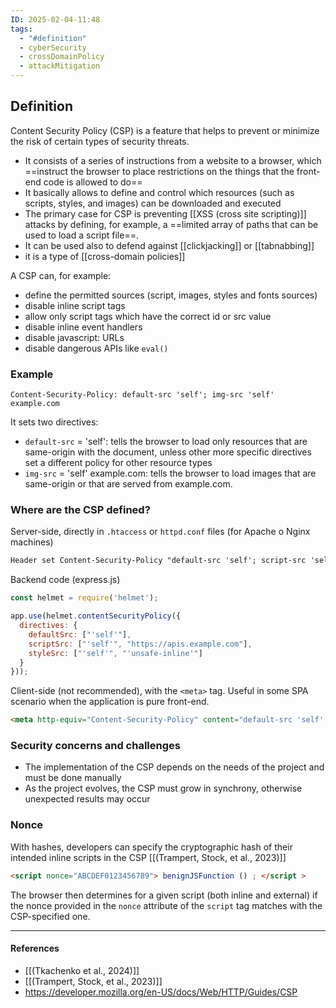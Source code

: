 ```yaml
---
ID: 2025-02-04-11:48
tags:
  - "#definition"
  - cyberSecurity
  - crossDomainPolicy
  - attackMitigation
---
```

## Definition

Content Security Policy (CSP) is a feature that helps to prevent or minimize the risk of certain types of security threats.
- It consists of a series of instructions from a website to a browser, which ==instruct the browser to place restrictions on the things that the front-end code is allowed to do==
- It basically allows to define and control which resources (such as scripts, styles, and images) can be downloaded and executed
- The primary case for CSP is preventing [[XSS (cross site scripting)]] attacks by defining, for example, a ==limited array of paths that can be used to load a script file==.
- It can be used also to defend against [[clickjacking]] or [[tabnabbing]]
- it is a type of [[cross-domain policies]]

A CSP can, for example:
- define the permitted sources (script, images, styles and fonts sources) 
- disable inline script tags
- allow only script tags which have the correct id or src value
- disable inline event handlers
- disable javascript: URLs
- disable dangerous APIs like `eval()`

### Example

```http
Content-Security-Policy: default-src 'self'; img-src 'self' example.com
```

It sets two directives:
- `default-src` = 'self':  tells the browser to load only resources that are same-origin with the document, unless other more specific directives set a different policy for other resource types
- `img-src` = 'self' example.com: tells the browser to load images that are same-origin or that are served from example.com.
 
### Where are the CSP defined?

Server-side, directly in `.htaccess` or `httpd.conf` files (for Apache o Nginx machines)

```txt
Header set Content-Security-Policy "default-src 'self'; script-src 'self' https://apis.example.com; style-src 'self' 'unsafe-inline';"
```


Backend code (express.js)

```Node.js
const helmet = require('helmet');

app.use(helmet.contentSecurityPolicy({
  directives: {
    defaultSrc: ["'self'"],
    scriptSrc: ["'self'", "https://apis.example.com"],
    styleSrc: ["'self'", "'unsafe-inline'"]
  }
}));
```

Client-side (not recommended), with the `<meta>` tag. Useful in some SPA scenario when the application is pure front-end.
  
```HTML
<meta http-equiv="Content-Security-Policy" content="default-src 'self'; script-src 'self' https://apis.example.com; style-src 'self' 'unsafe-inline';">
```

### Security concerns and challenges

- The implementation of the CSP depends on the needs of the project and must be done manually
- As the project evolves, the CSP must grow in synchrony, otherwise unexpected results may occur

### Nonce

With hashes, developers can specify the cryptographic hash of their intended inline scripts in the CSP [[(Trampert, Stock, et al., 2023)]]

```html
<script nonce="ABCDEF0123456789"> benignJSFunction () ; </script >
```

The browser then determines for a given script (both inline and external) if the nonce provided in the `nonce` attribute of the `script` tag matches with the CSP-specified one.

---
#### References
- [[(Tkachenko et al., 2024)]]
- [[(Trampert, Stock, et al., 2023)]]
- https://developer.mozilla.org/en-US/docs/Web/HTTP/Guides/CSP

